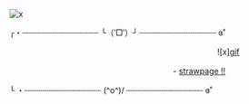 ![x](https://i.pinimg.com/736x/d8/83/de/d883de5e8e00c51c33db7534237773eb.jpg)




╭・┄┄┄┄┄┄┄┄┄┄┄┄┄┄┄┄ ╰（‵□′）╯ ┄┄┄┄┄┄┄┄┄┄┄┄┄┄┄┄ ɞ˚


　　　　 ​　　　　 ​　　　　　　　　　　 ​　　　　　　　 ​![x][gif](https://github.com/user-attachments/assets/0ee884e9-f197-42ec-87b7-94723b37a42e)



　　　　 ​　　　　　　　　　　 ​　　　　　　- [strawpage !!](https://skizzleblue.straw.page) 


╰ ・┄┄┄┄┄┄┄┄┄┄┄┄┄┄┄┄ (^o^)/ ┄┄┄┄┄┄┄┄┄┄┄┄┄┄┄┄ ɞ˚



